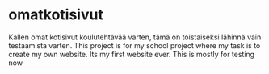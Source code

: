# omatkotisivut
Kallen omat kotisivut koulutehtävää varten, tämä on toistaiseksi lähinnä vain testaamista varten.
This project is for my school project where my task is to create my own website. Its my first website ever. This is mostly for testing now
